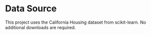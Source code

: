 # Data Source

This project uses the California Housing dataset from scikit-learn.
No additional downloads are required.
